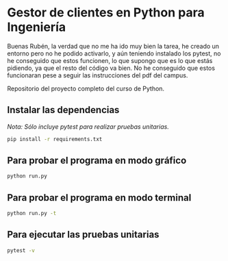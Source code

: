 # Gestor de clientes en Python para Ingeniería

Buenas Rubén, la verdad que no me ha ido muy bien la tarea, he creado un entorno pero no he podido activarlo, y aún teniendo instalado los pytest, no he conseguido que estos funcionen, lo que supongo que es lo que estás pidiendo, ya que el resto del código va bien. No he conseguido que estos funcionaran pese a seguir las instrucciones del pdf del campus.


Repositorio del proyecto completo del curso de Python.

## Instalar las dependencias

_Nota: Sólo incluye pytest para realizar pruebas unitarias._

```bash
pip install -r requirements.txt
```

## Para probar el programa en modo gráfico

```bash
python run.py
```

## Para probar el programa en modo terminal

```bash
python run.py -t
```

## Para ejecutar las pruebas unitarias

```bash
pytest -v
```
